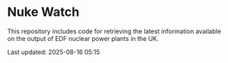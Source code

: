 # Nuke Watch

This repository includes code for retrieving the latest information available on the output of EDF nuclear power plants in the UK.

Last updated: 2025-08-16 05:15